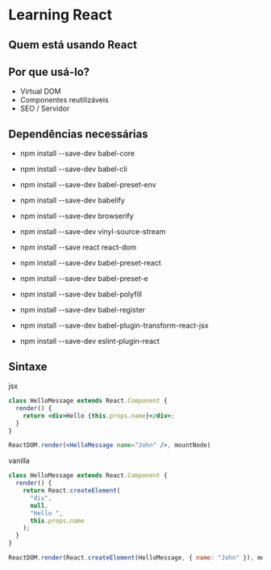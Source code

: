 # Learning React

## Quem está usando React

## Por que usá-lo?
   * Virtual DOM
   * Componentes reutilizáveis
   * SEO / Servidor
   
## Dependências necessárias
 
  * npm install --save-dev babel-core
  * npm install --save-dev babel-cli
  * npm install --save-dev babel-preset-env
  * npm install --save-dev babelify
  * npm install --save-dev browserify
  * npm install --save-dev vinyl-source-stream 
  * npm install --save react react-dom
  * npm install --save-dev babel-preset-react
  * npm install --save-dev babel-preset-e
  * npm install --save-dev babel-polyfill
  
  * npm install --save-dev babel-register
  * npm install --save-dev babel-plugin-transform-react-jsx
  * npm install --save-dev eslint-plugin-react 

## Sintaxe
jsx
```jsx
class HelloMessage extends React.Component {
  render() {
    return <div>Hello {this.props.name}</div>;
  }
}

ReactDOM.render(<HelloMessage name="John" />, mountNode)
```

vanilla
```js
class HelloMessage extends React.Component {
  render() {
    return React.createElement(
      "div",
      null,
      "Hello ",
      this.props.name
    );
  }
}

ReactDOM.render(React.createElement(HelloMessage, { name: "John" }), mountNode);
```


